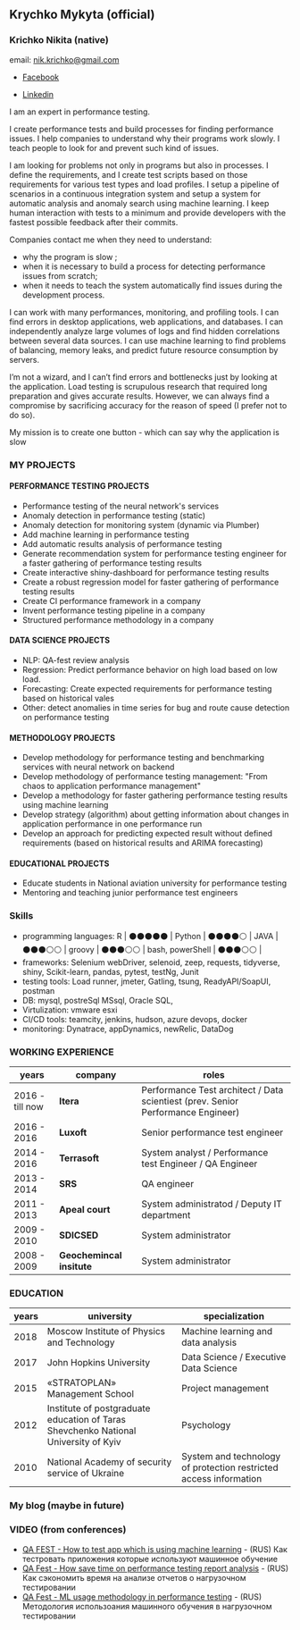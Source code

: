 ## Krychko Mykyta (official) 
### Krichko Nikita (native)
email: [nik.krichko@gmail.com](nik.krichko@gmail.com)

* [Facebook](https://www.facebook.com/nik.krichko)

* [Linkedin](https://www.linkedin.com/in/nikita-krychko-9bb14853/)

I am an expert in performance testing.

I create performance tests and build processes for finding performance issues. I help companies to understand why their programs work slowly. I teach people to look for and prevent such kind of issues.

I am looking for problems not only in programs but also in processes. I define the requirements, and I create test scripts based on those requirements for various test types and load profiles. I setup a pipeline of scenarios in a continuous integration system and setup a system for automatic analysis and anomaly search using machine learning. I keep human interaction with tests to a minimum and provide developers with the fastest possible feedback after their commits.


Companies contact me when they need to understand:
- why the program is slow ;
- when it is necessary to build a process for detecting performance issues from scratch;
- when it needs to teach the system automatically find issues during the development process.


I can work with many performances, monitoring, and profiling tools. I can find errors in desktop applications, web applications, and databases. I can independently analyze large volumes of logs and find hidden correlations between several data sources. I can use machine learning to find problems of balancing, memory leaks, and predict future resource consumption by servers.


I’m not a wizard, and I can’t find errors and bottlenecks just by looking at the application. Load testing is scrupulous research that required long preparation and gives accurate results. However, we can always find a compromise by sacrificing accuracy for the reason of speed (I prefer not to do so).

My mission is to create one button - which can say why the application is slow


### MY PROJECTS

#### PERFORMANCE TESTING PROJECTS
    
* Performance testing of the neural network's services
* Anomaly detection in performance testing (static)
* Anomaly detection for monitoring system (dynamic via Plumber)
* Add machine learning in performance testing
* Add automatic results analysis of performance testing
* Generate recommendation system for performance testing engineer for a faster gathering of performance testing results
* Create interactive shiny-dashboard for performance testing results
* Create a robust regression model for faster gathering of performance testing results
* Create CI performance framework in a company
* Invent performance testing pipeline in a company
* Structured performance methodology in a company
        
#### DATA SCIENCE PROJECTS
    
* NLP: QA-fest review analysis
* Regression: Predict performance behavior on high load based on low load.
* Forecasting: Create expected requirements for performance testing based on historical vales
* Other: detect anomalies in time series for bug and route cause detection on performance testing
        
#### METHODOLOGY PROJECTS
    
* Develop methodology for performance testing and benchmarking services with neural network on backend
* Develop methodology of performance testing management: "From chaos to application performance management"
* Develop a methodology for faster gathering performance testing results using machine learning
* Develop strategy (algorithm) about getting information about changes in application performance in one performance run
* Develop an approach for predicting expected result without defined requirements (based on historical results and ARIMA forecasting) 
        
#### EDUCATIONAL PROJECTS

* Educate students in National aviation university for performance testing
* Mentoring and teaching junior performance test engineers

### Skills
* programming languages: 
R | :black_circle::black_circle::black_circle::black_circle::black_circle: |
Python | :black_circle::black_circle::black_circle::black_circle::white_circle: |
JAVA | :black_circle::black_circle::black_circle::white_circle::white_circle: |
groovy | :black_circle::black_circle::black_circle::white_circle::white_circle: |
bash, powerShell | :black_circle::black_circle::black_circle::white_circle::white_circle: |
* frameworks: Selenium webDriver, selenoid, zeep, requests, tidyverse, shiny, Scikit-learn, pandas, pytest, testNg, Junit
* testing tools: Load runner, jmeter, Gatling, tsung, ReadyAPI/SoapUI, postman
* DB: mysql, postreSql MSsql, Oracle SQL, 
* Virtulization: vmware esxi
* CI/CD tools: teamcity, jenkins, hudson, azure devops, docker
* monitoring: Dynatrace, appDynamics, newRelic, DataDog


### WORKING EXPERIENCE
years | company | roles
------|---------|-------
2016 - till now | **Itera**			| Performance Test architect / Data scientiest (prev. Senior Performance Engineer)
2016 - 2016     | **Luxoft**			| Senior performance test engineer
2014 - 2016     | **Terrasoft**		| System analyst / Performance test Engineer / QA Engineer
2013 - 2014     | **SRS**			| QA engineer
2011 - 2013     | **Apeal court**		| System administratod / Deputy IT department
2009 - 2010     | **SDICSED**			| System administrator
2008 - 2009     | **Geochemincal insitute**	| System administrator

### EDUCATION
years | university | specialization
------|---------|-------
2018 | Moscow Institute of Physics and Technology | Machine learning and data analysis
2017 | John Hopkins University |  Data Science /  Executive Data Science
2015 | «STRATOPLAN» Management School |  Project management 
2012 | Institute of postgraduate education of Taras Shevchenko National University of Kyiv |  Psychology
2010 | National Academy of security service of Ukraine |  System and technology of protection restricted access information
	

	

### My blog (maybe in future)

### VIDEO (from conferences)

* [QA FEST - How to test app which is using machine learning](https://www.youtube.com/watch?v=BiinK18euhU&list=PLuOBDBq7MW70q24thB9tidD2-2Tysf8FS&index=24&t=0s) - (RUS) Как тестровать приложения которые используют машинное обучение
* [QA Fest - How save time on performance testing report analysis](https://www.youtube.com/watch?v=izLP7f6LEjI) - (RUS) Как сэкономить время на анализе отчетов о нагрузочном тестировании
* [QA Fest - ML usage methodology in performance testing](https://www.youtube.com/watch?v=qQDZfSClO0o&t=0s&index=24&list=PLuOBDBq7MW73zWBY2FX2SQXyOCJWFDq2U) - (RUS) Методология использоания машинного обучения в нагрузочном тестировании
